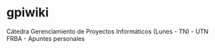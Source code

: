 # gpiwiki
Cátedra Gerenciamiento de Proyectos Informáticos (Lunes - TN) - UTN FRBA - Apuntes personales
